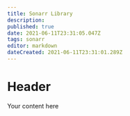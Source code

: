 ```yaml
---
title: Sonarr Library
description: 
published: true
date: 2021-06-11T23:31:05.047Z
tags: sonarr
editor: markdown
dateCreated: 2021-06-11T23:31:01.289Z
---
```


# Header
Your content here